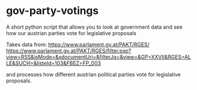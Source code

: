 # gov-party-votings
A short python script that allows you to look at government data and see how our austrian parties vote for legislative proposals

Takes data from: 
https://www.parlament.gv.at/PAKT/RGES/
https://www.parlament.gv.at/PAKT/RGES/filter.psp?view=RSS&jsMode=&xdocumentUri=&filterJq=&view=&GP=XXVII&RGES=ALLE&SUCH=&listeId=103&FBEZ=FP_003

and processes how different austrian political parties vote for legislative proposals.
